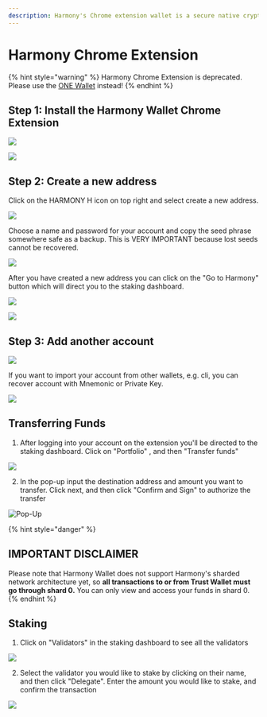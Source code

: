 ```yaml
---
description: Harmony's Chrome extension wallet is a secure native crypto wallet
---
```


# Harmony Chrome Extension

{% hint style="warning" %}
Harmony Chrome Extension is deprecated. Please use the [ONE Wallet](one-wallet.md) instead!
{% endhint %}

## **Step 1: Install the Harmony Wallet Chrome Extension**

![](https://aws1.discourse-cdn.com/standard11/uploads/harmony1/original/1X/c3679db5ae72bc67769900400799ea84a9b71ac4.png)

![](../../../.gitbook/assets/image%20%28113%29.png)

## **Step 2: Create a new address**

Click on the HARMONY H icon on top right and select create a new address.

![](https://aws1.discourse-cdn.com/standard11/uploads/harmony1/original/1X/cbca5f6293da91cea68fd91d2cd90c805628f1ac.png)

Choose a name and password for your account and copy the seed phrase somewhere safe as a backup. This is VERY IMPORTANT because lost seeds cannot be recovered.

![](../../../.gitbook/assets/image%20%28152%29.png)

After you have created a new address you can click on the "Go to Harmony" button which will direct you to the staking dashboard.

![](../../../.gitbook/assets/image%20%2821%29.png)

![](../../../.gitbook/assets/image%20%2845%29.png)

## **Step 3: Add another account**

![](../../../.gitbook/assets/image%20%28178%29.png)

If you want to import your account from other wallets, e.g. cli, you can recover account with Mnemonic or Private Key.

![](../../../.gitbook/assets/image%20%282%29.png)

## Transferring Funds 

1. After logging into your account on the extension you'll be directed to the staking dashboard.  Click on "Portfolio" , and then "Transfer funds"

![](../../../.gitbook/assets/screen-shot-2020-05-11-at-4.28.52-pm.png)

2. In the pop-up input the destination address and amount you want to transfer. Click next, and then click "Confirm and Sign" to authorize the transfer

![Pop-Up ](../../../.gitbook/assets/screen-shot-2020-05-11-at-4.36.45-pm.png)

{% hint style="danger" %}
## IMPORTANT DISCLAIMER

Please note that Harmony Wallet does not support Harmony's sharded network architecture yet, so **all transactions to or from Trust Wallet must go through shard 0.** You can only view and access your funds in shard 0.
{% endhint %}

## Staking

1. Click on "Validators" in the staking dashboard to see all the validators 

![](../../../.gitbook/assets/screen-shot-2020-05-11-at-4.41.22-pm.png)

2. Select the validator you would like to stake by clicking on their name, and then click "Delegate". Enter the amount you would like to stake, and confirm the transaction

![](../../../.gitbook/assets/screen-shot-2020-05-11-at-4.45.27-pm.png)

